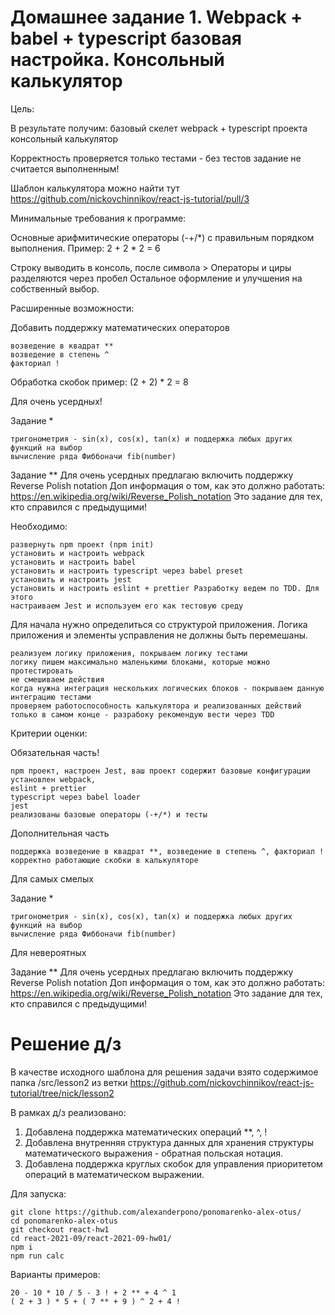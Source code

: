 # Домашнее задание 1. Webpack + babel + typescript базовая настройка. Консольный калькулятор

Цель:

В результате получим:
базовый скелет webpack + typescript проекта
консольный калькулятор

Корректность проверяется только тестами - без тестов задание не считается выполненным!

Шаблон калькулятора можно найти тут
https://github.com/nickovchinnikov/react-js-tutorial/pull/3

Минимальные требования к программе:

Основные арифмитические операторы (-+/*) с правильным порядком выполнения.
Пример: 2 + 2 * 2 = 6

Строку выводить в консоль, после символа >
Операторы и циры разделяются через пробел
Остальное оформление и улучшения на собственный выбор.

Расширенные возможности:

Добавить поддержку математических операторов

    возведение в квадрат **
    возведение в степень ^
    факториал !

Обработка скобок
пример:  (2 + 2) * 2 = 8

Для очень усердных!

Задание *

    тригонометрия - sin(x), cos(x), tan(x) и поддержка любых других функций на выбор
    вычисление ряда Фиббоначи fib(number)

Задание **
Для очень усердных предлагаю включить поддержку Reverse Polish notation
Доп информация о том, как это должно работать: https://en.wikipedia.org/wiki/Reverse_Polish_notation
Это задание для тех, кто справился с предыдущими!

Необходимо:

    развернуть npm проект (npm init)
    установить и настроить webpack
    установить и настроить babel
    установить и настроить typescript через babel preset
    установить и настроить jest
    установить и настроить eslint + prettier Разработку ведем по TDD. Для этого
    настраиваем Jest и используем его как тестовую среду

Для начала нужно определиться со структурой приложения. Логика приложения и элементы усправления не должны быть перемешаны.

    реализуем логику приложения, покрываем логику тестами
    логику пишем максимально маленькими блоками, которые можно протестировать
    не смешиваем действия
    когда нужна интеграция нескольких логических блоков - покрываем данную интеграцию тестами
    проверяем работоспособность калькулятора и реализованных действий только в самом конце - разрабоку рекомендую вести через TDD

Критерии оценки:

Обязательная часть!

    npm проект, настроен Jest, ваш проект содержит базовые конфигурации
    установлен webpack,
    eslint + prettier
    typescript через babel loader
    jest
    реализованы базовые операторы (-+/*) и тесты

Дополнительная часть

    поддержка возведение в квадрат **, возведение в степень ^, факториал !
    корректно работающие скобки в калькуляторе

Для самых смелых

Задание *

    тригонометрия - sin(x), cos(x), tan(x) и поддержка любых других функций на выбор
    вычисление ряда Фиббоначи fib(number)

Для невероятных

Задание **
Для очень усердных предлагаю включить поддержку Reverse Polish notation
Доп информация о том, как это должно работать: https://en.wikipedia.org/wiki/Reverse_Polish_notation
Это задание для тех, кто справился с предыдущими!

# Решение д/з

В качестве исходного шаблона для решения задачи взято содержимое папка /src/lesson2 из ветки https://github.com/nickovchinnikov/react-js-tutorial/tree/nick/lesson2

В рамках д/з реализовано:
1. Добавлена поддержка математических операций **, ^, !
2. Добавлена внутренняя структура данных для хранения структуры математического выражения - обратная польская нотация.
3. Добавлена поддержка круглых скобок для управления приоритетом операций в математическом выражении.

Для запуска:
```
git clone https://github.com/alexanderpono/ponomarenko-alex-otus/
cd ponomarenko-alex-otus
git checkout react-hw1
cd react-2021-09/react-2021-09-hw01/
npm i
npm run calc

```
Варианты примеров:
```
20 - 10 * 10 / 5 - 3 ! + 2 ** + 4 ^ 1
( 2 + 3 ) * 5 + ( 7 ** + 9 ) ^ 2 + 4 !
```
